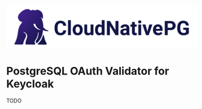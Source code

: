 [![CloudNativePG](./logo/cloudnativepg.png)](https://cloudnative-pg.io/)

# PostgreSQL OAuth Validator for Keycloak

TODO

